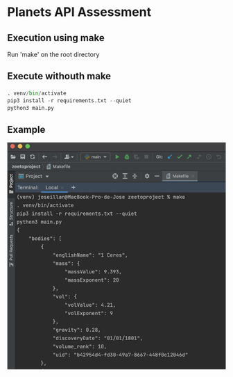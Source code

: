 # Planets API Assessment

## Execution using make

Run 'make' on the root directory

## Execute withouth make

```python
. venv/bin/activate
pip3 install -r requirements.txt --quiet
python3 main.py
```

## Example

![Ecample image](https://github.com/illan5/assestment/blob/main/example.png)
